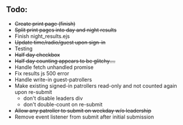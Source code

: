 ## Todo:

* ~~Create print page (finish)~~
* ~~Split print pages into day and night results~~
* Finish night_results.ejs
* ~~Update time/radio/guest upon sign-in~~
* Testing
* ~~Half day checkbox~~
* ~~Half day counting appears to be glitchy....~~
* Handle fetch unhandled promise
* Fix results js 500 error
* Handle write-in guest-patrollers
* Make existing signed-in patrollers read-only and not counted again upon re-submit
    * don't disable leaders div
    * don't double-count on re-submit
* ~~Allow any patroller to submit on weekday w/o leadership~~
* Remove event listener from submit after initial submission